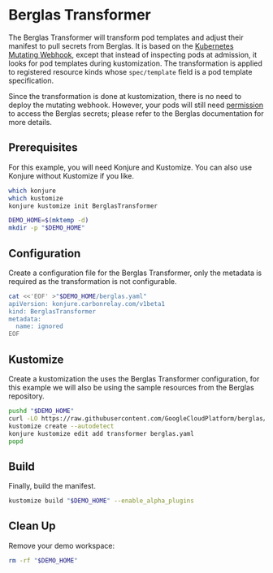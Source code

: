 # Berglas Transformer

The Berglas Transformer will transform pod templates and adjust their manifest to pull secrets from Berglas. It is based on the [Kubernetes Mutating Webhook](https://github.com/GoogleCloudPlatform/berglas/tree/master/examples/kubernetes), except that instead of inspecting pods at admission, it looks for pod templates during kustomization. The transformation is applied to registered resource kinds whose `spec/template` field is a pod template specification.

Since the transformation is done at kustomization, there is no need to deploy the mutating webhook. However, your pods will still need [permission](https://github.com/GoogleCloudPlatform/berglas/tree/master/examples/kubernetes#permissions) to access the Berglas secrets; please refer to the Berglas documentation for more details.

## Prerequisites

For this example, you will need Konjure and Kustomize. You can also use Konjure without Kustomize if you like.

```sh
which konjure
which kustomize
konjure kustomize init BerglasTransformer

DEMO_HOME=$(mktemp -d)
mkdir -p "$DEMO_HOME"
```

## Configuration

Create a configuration file for the Berglas Transformer, only the metadata is required as the transformation is not configurable.

```sh
cat <<'EOF' >"$DEMO_HOME/berglas.yaml"
apiVersion: konjure.carbonrelay.com/v1beta1
kind: BerglasTransformer
metadata:
  name: ignored
EOF
```

## Kustomize

Create a kustomization the uses the Berglas Transformer configuration, for this example we will also be using the sample resources from the Berglas repository.

```sh
pushd "$DEMO_HOME"
curl -LO https://raw.githubusercontent.com/GoogleCloudPlatform/berglas/master/examples/kubernetes/deploy/sample.yaml
kustomize create --autodetect
konjure kustomize edit add transformer berglas.yaml
popd
```

## Build

Finally, build the manifest.

```sh
kustomize build "$DEMO_HOME" --enable_alpha_plugins
```

## Clean Up

Remove your demo workspace:

```sh
rm -rf "$DEMO_HOME"
```
